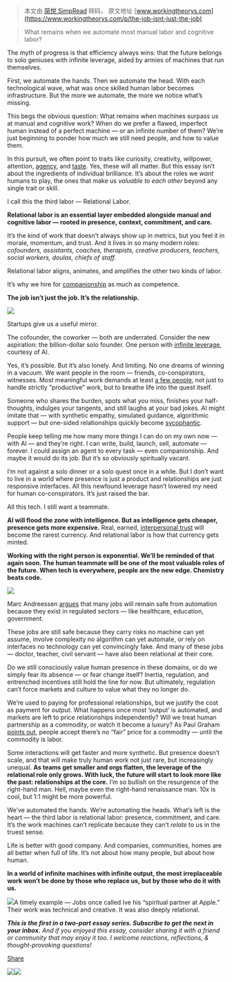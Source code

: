 > 本文由 [简悦 SimpRead](http://ksria.com/simpread/) 转码， 原文地址 [www.workingtheorys.com](https://www.workingtheorys.com/p/the-job-isnt-just-the-job)

> What remains when we automate most manual labor and cognitive labor?

The myth of progress is that efficiency always wins: that the future belongs to solo geniuses with infinite leverage, aided by armies of machines that run themselves.

First, we automate the hands. Then we automate the head. With each technological wave, what was once skilled human labor becomes infrastructure. But the more we automate, the more we notice what’s missing.

This begs the obvious question: What remains when machines surpass us at manual and cognitive work? When do we prefer a flawed, imperfect human instead of a perfect machine — or an infinite number of them? We’re just beginning to ponder how much we still need people, and how to value them.

In this pursuit, we often point to traits like curiosity, creativity, willpower, attention, [agency](https://x.com/anuatluru/status/1884748104550752573), and [taste](https://www.workingtheorys.com/p/taste-is-eating-silicon-valley). Yes, these will all matter. But this essay isn’t about the ingredients of individual brilliance. It’s about the roles we _want_ humans to play, the ones that make us _valuable to each other_ beyond any single trait or skill.

I call this the third labor — Relational Labor.

**Relational labor is an essential layer embedded alongside manual and cognitive labor — rooted in presence, context, commitment, and care.**

It’s the kind of work that doesn’t always show up in metrics, but you feel it in morale, momentum, and trust. And it lives in so many modern roles: _cofounders, assistants, coaches, therapists, creative producers, teachers, social workers, doulas, chiefs of staff._

Relational labor aligns, animates, and amplifies the other two kinds of labor.

It’s why we hire for [companionship](https://x.com/anuatluru/status/1891182747810414612) as much as competence.

**The job isn’t just the job. It’s the relationship.**

[![](https://substackcdn.com/image/fetch/w_1456,c_limit,f_auto,q_auto:good,fl_progressive:steep/https%3A%2F%2Fsubstack-post-media.s3.amazonaws.com%2Fpublic%2Fimages%2F7eb1a6f8-56d1-47f6-9dc4-d88dc41820b5_708x4.png)](https://substackcdn.com/image/fetch/f_auto,q_auto:good,fl_progressive:steep/https%3A%2F%2Fsubstack-post-media.s3.amazonaws.com%2Fpublic%2Fimages%2F7eb1a6f8-56d1-47f6-9dc4-d88dc41820b5_708x4.png)

Startups give us a useful mirror.

The cofounder, the coworker — both are underrated. Consider the new aspiration: the billion-dollar solo founder. One person with [infinite leverage](https://www.dwarkesh.com/p/ai-firm), courtesy of AI.

Yes, it’s possible. But it’s also lonely. And limiting. No one dreams of winning in a vacuum. We want people in the room — friends, co-conspirators, witnesses. Most meaningful work demands at least [a few people](https://www.workingtheorys.com/p/silicon-valley-small-business), not just to handle strictly “productive” work, but to breathe life into the quest itself.

Someone who shares the burden, spots what you miss, finishes your half-thoughts, indulges your tangents, and still laughs at your bad jokes. AI might imitate that — with synthetic empathy, simulated guidance, algorithmic support — but one-sided relationships quickly become [sycophantic](https://openai.com/index/expanding-on-sycophancy/).

People keep telling me how many more things I can do on my own now — with AI — and they’re right. I can write, build, launch, sell, automate — forever. I could assign an agent to every task — even companionship. And maybe it would do its job. But it’s so obviously spiritually vacant.

I’m not against a solo dinner or a solo quest once in a while. But I don’t want to live in a world where presence is just a product and relationships are just responsive interfaces. All this newfound leverage hasn’t lowered my need for human co-conspirators. It’s just raised the bar.

All this tech. I still want a teammate.

**AI will flood the zone with intelligence. But as intelligence gets cheaper, presence gets more expensive.** Real, earned, [interpersonal trust](https://x.com/lessin/status/1922326210794717547) will become the rarest currency. And relational labor is how that currency gets minted.

**Working with the right person is exponential. We’ll be reminded of that again soon. The human teammate will be one of the most valuable roles of the future. When tech is everywhere, people are the new edge. Chemistry beats code.**

[![](https://substackcdn.com/image/fetch/w_1456,c_limit,f_auto,q_auto:good,fl_progressive:steep/https%3A%2F%2Fsubstack-post-media.s3.amazonaws.com%2Fpublic%2Fimages%2Fa8d7f108-a1bb-4a28-81ca-2191b216d0fc_708x4.png)](https://substackcdn.com/image/fetch/f_auto,q_auto:good,fl_progressive:steep/https%3A%2F%2Fsubstack-post-media.s3.amazonaws.com%2Fpublic%2Fimages%2Fa8d7f108-a1bb-4a28-81ca-2191b216d0fc_708x4.png)

Marc Andreessen [argues](https://pmarca.substack.com/p/why-ai-wont-cause-unemployment) that many jobs will remain safe from automation because they exist in regulated sectors — like healthcare, education, government.

These jobs are still safe because they carry risks no machine can yet assume, involve complexity no algorithm can yet automate, or rely on interfaces no technology can yet convincingly fake. And many of these jobs — doctor, teacher, civil servant — have also been relational at their core.

Do we still consciously value human presence in these domains, or do we simply fear its absence — or fear change itself? Inertia, regulation, and entrenched incentives still hold the line for now. But ultimately, regulation can’t force markets and culture to value what they no longer do.

We’re used to paying for professional relationships, but we justify the cost as payment for _output_. What happens once most ‘output’ is automated, and markets are left to price relationships independently? Will we treat human partnership as a commodity, or watch it become a luxury? As Paul Graham [points out](https://x.com/paulg/status/1924762783893106974), people accept there’s no “fair” price for a commodity — until the commodity is labor.

Some interactions will get faster and more synthetic. But presence doesn’t scale, and that will make truly human work not just rare, but increasingly unequal. **As teams get smaller and orgs flatten, the leverage of the relational role only grows. With luck, the future will start to look more like the past: relationships at the core.** I’m so bullish on the resurgence of the right-hand man. Hell, maybe even the right-hand renaissance man. 10x is cool, but 1:1 might be more powerful.

We’ve automated the hands. We’re automating the heads. What’s left is the heart — the third labor is relational labor: presence, commitment, and care. It’s the work machines can’t replicate because they can’t _relate_ to us in the truest sense.

Life is better with good company. And companies, communities, homes are all better when full of life. It’s not about how many people, but about how human.

**In a world of infinite machines with infinite output, the most irreplaceable work won’t be done by those who replace us, but by those who do it with us.**

[![](https://substackcdn.com/image/fetch/w_1456,c_limit,f_auto,q_auto:good,fl_progressive:steep/https%3A%2F%2Fsubstack-post-media.s3.amazonaws.com%2Fpublic%2Fimages%2F5ab6b25f-09e1-4112-8abd-5d437e3ce1d2_1280x1173.png)](https://substackcdn.com/image/fetch/f_auto,q_auto:good,fl_progressive:steep/https%3A%2F%2Fsubstack-post-media.s3.amazonaws.com%2Fpublic%2Fimages%2F5ab6b25f-09e1-4112-8abd-5d437e3ce1d2_1280x1173.png)A timely example — Jobs once called Ive his “spiritual partner at Apple.” Their work was technical and creative. It was also deeply relational.

_**This is the first in a two-part essay series. Subscribe to get the next in your inbox.** And if you enjoyed this essay, consider sharing it with a friend or community that may enjoy it too. I welcome reactions, reflections, & thought-provoking questions!_

[Share](https://www.workingtheorys.com/p/the-job-isnt-just-the-job?utm_source=substack&utm_medium=email&utm_content=share&action=share)

[![](https://substackcdn.com/image/fetch/w_140,h_140,c_fill,f_auto,q_auto:good,fl_progressive:steep,g_auto/https%3A%2F%2Fsubstack-post-media.s3.amazonaws.com%2Fpublic%2Fimages%2F02093443-64c6-43d4-b7b6-ee610b4286ea_1456x878.webp)](https://www.workingtheorys.com/p/the-media-machine-singularity)[![](https://substackcdn.com/image/fetch/w_140,h_140,c_fill,f_auto,q_auto:good,fl_progressive:steep,g_auto/https%3A%2F%2Fsubstack-post-media.s3.amazonaws.com%2Fpublic%2Fimages%2F259a8ae3-bda0-44fb-ae85-92a5afaedacf_568x761.png)](https://www.workingtheorys.com/p/make-something-heavy)